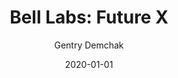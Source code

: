 ---
title: 'Bell Labs: Future X'
date: '2020-01-01'
description: 'Multiscreen interactive dashboard built for Nokia Bell Labs'
tags: 'software engineering'
author: 'Gentry Demchak'
image: '/images/bell-labs-future-x-screen.jpg'
---